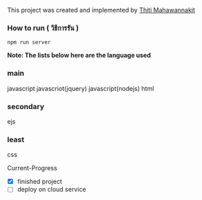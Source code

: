 This project was created and implemented by [Thiti Mahawannakit](https://www.facebook.com/n.o.m.o.r.e.1.2.8.0.2)

### How to run ( วิธีการรัน )
`npm run server`



**Note: The lists below here are the language used**
### main
javascript javascriot(jquery) javascript(nodejs) html
### secondary
ejs
### least
css

Current-Progress
- [x] finished project
- [ ] deploy on cloud service
